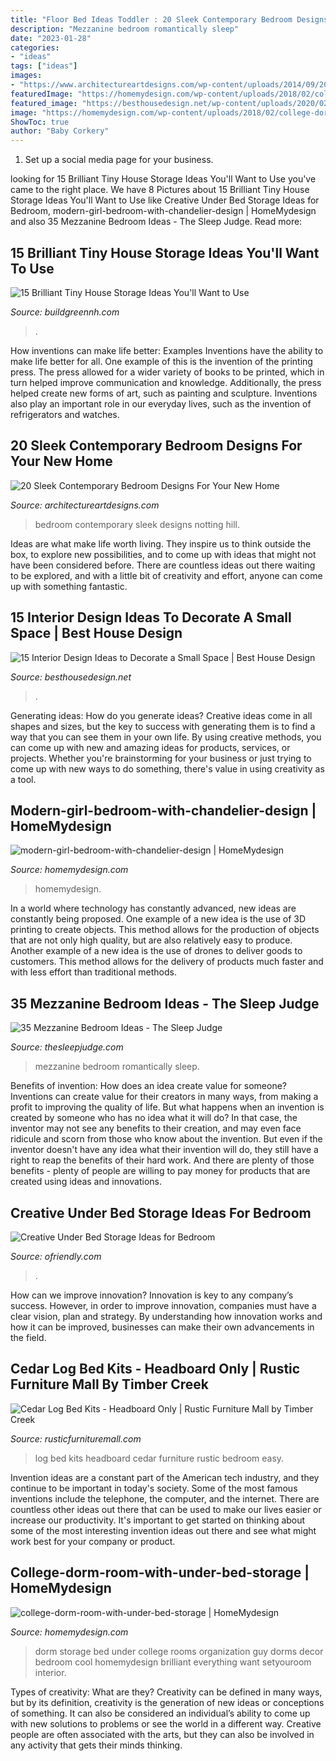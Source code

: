 ```yaml
---
title: "Floor Bed Ideas Toddler : 20 Sleek Contemporary Bedroom Designs For Your New Home"
description: "Mezzanine bedroom romantically sleep"
date: "2023-01-28"
categories:
- "ideas"
tags: ["ideas"]
images:
- "https://www.architectureartdesigns.com/wp-content/uploads/2014/09/20-Sleek-Contemporary-Bedroom-Designs-For-Your-New-Home-9.jpg"
featuredImage: "https://homemydesign.com/wp-content/uploads/2018/02/college-dorm-room-with-under-bed-storage.jpg"
featured_image: "https://besthousedesign.net/wp-content/uploads/2020/02/interior-16.jpg"
image: "https://homemydesign.com/wp-content/uploads/2018/02/college-dorm-room-with-under-bed-storage.jpg"
ShowToc: true
author: "Baby Corkery"
---
```



1. Set up a social media page for your business.

	

		
looking for 15 Brilliant Tiny House Storage Ideas You&#039;ll Want to Use you've came to the right place. We have 8 Pictures about 15 Brilliant Tiny House Storage Ideas You&#039;ll Want to Use like Creative Under Bed Storage Ideas for Bedroom, modern-girl-bedroom-with-chandelier-design | HomeMydesign and also 35 Mezzanine Bedroom Ideas - The Sleep Judge. Read more:
		
    
## 15 Brilliant Tiny House Storage Ideas You&#039;ll Want To Use

<img loading=lazy src="https://buildgreennh.com/wp-content/uploads/2020/03/Smart-Storage.jpg" onerror="this.onerror=null;this.src='https://tse3.mm.bing.net/th?id=OIP.4QVMA7FVqACEKYSZhpB4GAHaJ4&amp;pid=15.1';" alt="15 Brilliant Tiny House Storage Ideas You&#039;ll Want to Use">

_Source: buildgreennh.com_

>. 

	

How inventions can make life better: Examples
Inventions have the ability to make life better for all. One example of this is the invention of the printing press. The press allowed for a wider variety of books to be printed, which in turn helped improve communication and knowledge. Additionally, the press helped create new forms of art, such as painting and sculpture. Inventions also play an important role in our everyday lives, such as the invention of refrigerators and watches.

    
## 20 Sleek Contemporary Bedroom Designs For Your New Home

<img loading=lazy src="https://www.architectureartdesigns.com/wp-content/uploads/2014/09/20-Sleek-Contemporary-Bedroom-Designs-For-Your-New-Home-9.jpg" onerror="this.onerror=null;this.src='https://tse1.mm.bing.net/th?id=OIP.HW8UdYHsOYH1EV7c5DK2kwHaMO&amp;pid=15.1';" alt="20 Sleek Contemporary Bedroom Designs For Your New Home">

_Source: architectureartdesigns.com_

>bedroom contemporary sleek designs notting hill. 

	

Ideas are what make life worth living. They inspire us to think outside the box, to explore new possibilities, and to come up with ideas that might not have been considered before. There are countless ideas out there waiting to be explored, and with a little bit of creativity and effort, anyone can come up with something fantastic.

    
## 15 Interior Design Ideas To Decorate A Small Space | Best House Design

<img loading=lazy src="https://besthousedesign.net/wp-content/uploads/2020/02/interior-16.jpg" onerror="this.onerror=null;this.src='https://tse3.mm.bing.net/th?id=OIP.unTbbDLWaSRIq-O2Re5lNQHaLH&amp;pid=15.1';" alt="15 Interior Design Ideas to Decorate a Small Space | Best House Design">

_Source: besthousedesign.net_

>. 

	

Generating ideas: How do you generate ideas?
Creative ideas come in all shapes and sizes, but the key to success with generating them is to find a way that you can see them in your own life. By using creative methods, you can come up with new and amazing ideas for products, services, or projects. Whether you're brainstorming for your business or just trying to come up with new ways to do something, there's value in using creativity as a tool.

    
## Modern-girl-bedroom-with-chandelier-design | HomeMydesign

<img loading=lazy src="https://homemydesign.com/wp-content/uploads/2020/12/modern-girl-bedroom-with-chandelier-design.jpg" onerror="this.onerror=null;this.src='https://tse1.mm.bing.net/th?id=OIP.H9fYfi5-LKGzLxBSyGZBhQHaLG&amp;pid=15.1';" alt="modern-girl-bedroom-with-chandelier-design | HomeMydesign">

_Source: homemydesign.com_

>homemydesign. 

	

In a world where technology has constantly advanced, new ideas are constantly being proposed. One example of a new idea is the use of 3D printing to create objects. This method allows for the production of objects that are not only high quality, but are also relatively easy to produce. Another example of a new idea is the use of drones to deliver goods to customers. This method allows for the delivery of products much faster and with less effort than traditional methods.

    
## 35 Mezzanine Bedroom Ideas - The Sleep Judge

<img loading=lazy src="https://www.thesleepjudge.com/wp-content/uploads/2017/06/Romantically-White.jpg" onerror="this.onerror=null;this.src='https://tse2.mm.bing.net/th?id=OIP.zKG_XsksG36SMSmTkXMlkgHaLH&amp;pid=15.1';" alt="35 Mezzanine Bedroom Ideas - The Sleep Judge">

_Source: thesleepjudge.com_

>mezzanine bedroom romantically sleep. 

	

Benefits of invention: How does an idea create value for someone?
Inventions can create value for their creators in many ways, from making a profit to improving the quality of life. But what happens when an invention is created by someone who has no idea what it will do? In that case, the inventor may not see any benefits to their creation, and may even face ridicule and scorn from those who know about the invention. But even if the inventor doesn't have any idea what their invention will do, they still have a right to reap the benefits of their hard work. And there are plenty of those benefits - plenty of people are willing to pay money for products that are created using ideas and innovations.

    
## Creative Under Bed Storage Ideas For Bedroom

<img loading=lazy src="https://ofriendly.com/wp-content/uploads/2016/11/under-bed-storage/22-under-bed-storage-ideas.jpg" onerror="this.onerror=null;this.src='https://tse3.mm.bing.net/th?id=OIP.6YP5OQeEH2lefL-nTKHS8AHaLa&amp;pid=15.1';" alt="Creative Under Bed Storage Ideas for Bedroom">

_Source: ofriendly.com_

>. 

	

How can we improve innovation?
Innovation is key to any company’s success. However, in order to improve innovation, companies must have a clear vision, plan and strategy. By understanding how innovation works and how it can be improved, businesses can make their own advancements in the field.

    
## Cedar Log Bed Kits - Headboard Only | Rustic Furniture Mall By Timber Creek

<img loading=lazy src="http://www.rusticfurnituremall.com/sites/default/files/imagecache/product_full/BRB10-Log-Bed_0[2]_0.jpg" onerror="this.onerror=null;this.src='https://tse4.mm.bing.net/th?id=OIP.4oG2EYRwuNNzsw5BPrecuQHaFL&amp;pid=15.1';" alt="Cedar Log Bed Kits - Headboard Only | Rustic Furniture Mall by Timber Creek">

_Source: rusticfurnituremall.com_

>log bed kits headboard cedar furniture rustic bedroom easy. 

	

Invention ideas are a constant part of the American tech industry, and they continue to be important in today's society. Some of the most famous inventions include the telephone, the computer, and the internet. There are countless other ideas out there that can be used to make our lives easier or increase our productivity. It's important to get started on thinking about some of the most interesting invention ideas out there and see what might work best for your company or product.

    
## College-dorm-room-with-under-bed-storage | HomeMydesign

<img loading=lazy src="https://homemydesign.com/wp-content/uploads/2018/02/college-dorm-room-with-under-bed-storage.jpg" onerror="this.onerror=null;this.src='https://tse2.mm.bing.net/th?id=OIP.RPDwmt3RNCHjCWy9tMs_JQHaL7&amp;pid=15.1';" alt="college-dorm-room-with-under-bed-storage | HomeMydesign">

_Source: homemydesign.com_

>dorm storage bed under college rooms organization guy dorms decor bedroom cool homemydesign brilliant everything want setyouroom interior. 

	

Types of creativity: What are they?
Creativity can be defined in many ways, but by its definition, creativity is the generation of new ideas or conceptions of something. It can also be considered an individual’s ability to come up with new solutions to problems or see the world in a different way. Creative people are often associated with the arts, but they can also be involved in any activity that gets their minds thinking.

